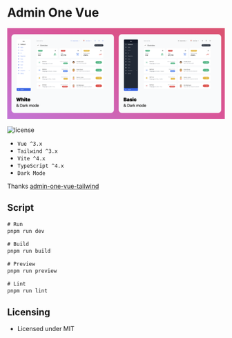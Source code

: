 # Admin One Vue

![Cover](./cover.png)

![license](https://img.shields.io/badge/license-MIT-blue.svg)

- `Vue ^3.x`
- `Tailwind ^3.x`
- `Vite ^4.x`
- `TypeScript ^4.x`
- `Dark Mode`

Thanks [admin-one-vue-tailwind](https://github.com/justboil/admin-one-vue-tailwind)


## Script

```
# Run
pnpm run dev
```

```
# Build
pnpm run build
```

```
# Preview
pnpm run preview
```

```
# Lint
pnpm run lint
```
## Licensing

- Licensed under MIT
